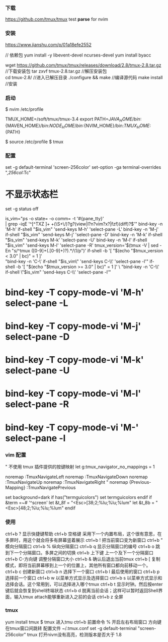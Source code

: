 ### 下载
https://github.com/tmux/tmux
test **parse** for nvim

### 安装
https://www.jianshu.com/p/01a18efe2552

// 依赖包
yum install -y libevent-devel ncurses-devel
yum install byacc

wget https://github.com/tmux/tmux/releases/download/2.8/tmux-2.8.tar.gz      //下载安装包
tar zxvf tmux-2.8.tar.gz        //解压安装包        
cd tmux-2.8/                    //进入已解压目录
./configure && make             //编译源代码
make install                    //安装

### 启动
$ nvim /etc/profile

TMUX_HOME=/soft/tmux/tmux-3.4
export PATH=${JAVA_HOME}/bin:${MAVEN_HOME}/bin:${NODE_HOME}/bin:${NVIM_HOME}/bin:${TMUX_HOME}:${PATH}

$ source /etc/profile
$ tmux

### 配置
set -g default-terminal 'screen-256color'
set-option -ga terminal-overrides ",*256col*:Tc"

# 不显示状态栏
set -g status off

is_vim="ps -o state= -o comm= -t '#{pane_tty}' \
    | grep -iqE '^[^TXZ ]+ +(\\S+\\/)?g?(view|l?n?vim?x?|fzf)(diff)?$'"
bind-key -n 'M-h' if-shell "$is_vim" 'send-keys M-h'  'select-pane -L'
bind-key -n 'M-j' if-shell "$is_vim" 'send-keys M-j'  'select-pane -D'
bind-key -n 'M-k' if-shell "$is_vim" 'send-keys M-k'  'select-pane -U'
bind-key -n 'M-l' if-shell "$is_vim" 'send-keys M-l'  'select-pane -R'
tmux_version='$(tmux -V | sed -En "s/^tmux ([0-9]+(.[0-9]+)?).*/\1/p")'
if-shell -b '[ "$(echo "$tmux_version < 3.0" | bc)" = 1 ]' \
    "bind-key -n 'C-\\' if-shell \"$is_vim\" 'send-keys C-\\'  'select-pane -l'"
if-shell -b '[ "$(echo "$tmux_version >= 3.0" | bc)" = 1 ]' \
    "bind-key -n 'C-\\' if-shell \"$is_vim\" 'send-keys C-\\\\'  'select-pane -l'"

# bind-key -T copy-mode-vi 'M-h' select-pane -L
# bind-key -T copy-mode-vi 'M-j' select-pane -D
# bind-key -T copy-mode-vi 'M-k' select-pane -U
# bind-key -T copy-mode-vi 'M-l' select-pane -R
# bind-key -T copy-mode-vi 'M-\' select-pane -l

### vim 配置
" 不使用 tmux 插件提供的按键映射
let g:tmux_navigator_no_mappings = 1

noremap <silent> <M-h> :<C-U>TmuxNavigateLeft<cr>
noremap <silent> <M-j> :<C-U>TmuxNavigateDown<cr>
noremap <silent> <M-k> :<C-U>TmuxNavigateUp<cr>
noremap <silent> <M-l> :<C-U>TmuxNavigateRight<cr>
" noremap <silent> {Previous-Mapping} :<C-U>TmuxNavigatePrevious<cr>

set background=dark
if has("termguicolors")
    set termguicolors
endif
if &term =~# '^screen'
    let &t_8f = "\<Esc>[38;2;%lu;%lu;%lum"
    let &t_8b = "\<Esc>[48;2;%lu;%lu;%lum"
endif


### 使用
ctrl+b ?            显示快捷键帮助
ctrl+b 空格键       采用下一个内置布局，这个很有意思，在多屏时，用这个就会将多有屏幕竖着展示
ctrl+b !            把当前窗口变为新窗口
ctrl+b  "           模向分隔窗口
ctrl+b %            纵向分隔窗口
ctrl+b q            显示分隔窗口的编号
ctrl+b o            跳到下一个分隔窗口。多屏之间的切换
ctrl+b 上下键      上一个及下一个分隔窗口
ctrl+b C-方向键    调整分隔窗口大小
ctrl+b &           确认后退出当前tmux
ctrl+b [           复制模式，即将当前屏幕移到上一个的位置上，其他所有窗口都向前移动一个。
ctrl+b c           创建新窗口
ctrl+b n           选择下一个窗口
ctrl+b l           最后使用的窗口
ctrl+b p           选择前一个窗口
ctrl+b w           以菜单方式显示及选择窗口
ctrl+b s           以菜单方式显示和选择会话。这个常用到，可以选择进入哪个tmux
ctrl+b t           显示时钟。然后按enter键后就会恢复到shell终端状态
ctrl+b d           脱离当前会话；这样可以暂时返回Shell界面，输入tmux attach能够重新进入之前的会话
ctrl+b z 全屏


### tmux
yum install tmux
$ tmux 进入tmu
ctrl+b 前置命令
% 开启左右布局窗口
方向键 在tmux窗口间跳转
配置文件 ~/.tmux.conf
set -g default-terminal "screen-256color"
tmux 打开nivm没有高亮，检测版本是否大于 1.8

